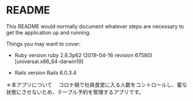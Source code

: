 # README

This README would normally document whatever steps are necessary to get the
application up and running.

Things you may want to cover:

* Ruby version
  ruby 2.6.3p62 (2019-04-16 revision 67580) [universal.x86_64-darwin19]

* Rails version
  Rails 6.0.3.4

＊本アプリについて
　コロナ禍で社員食堂に入る人数をコントロールし、蜜な状態にさせないため、テーブル予約を管理するアプリです。
